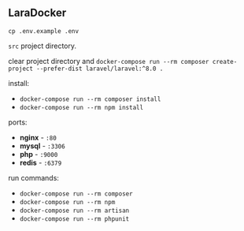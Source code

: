 ## LaraDocker

`cp .env.example .env`

`src` project directory.

clear project directory and `docker-compose run --rm composer create-project --prefer-dist laravel/laravel:^8.0 .`

install:
- `docker-compose run --rm composer install`
- `docker-compose run --rm npm install`

ports:
- **nginx** - `:80`
- **mysql** - `:3306`
- **php** - `:9000`
- **redis** - `:6379`

run commands:
- `docker-compose run --rm composer`
- `docker-compose run --rm npm`
- `docker-compose run --rm artisan`
- `docker-compose run --rm phpunit`
